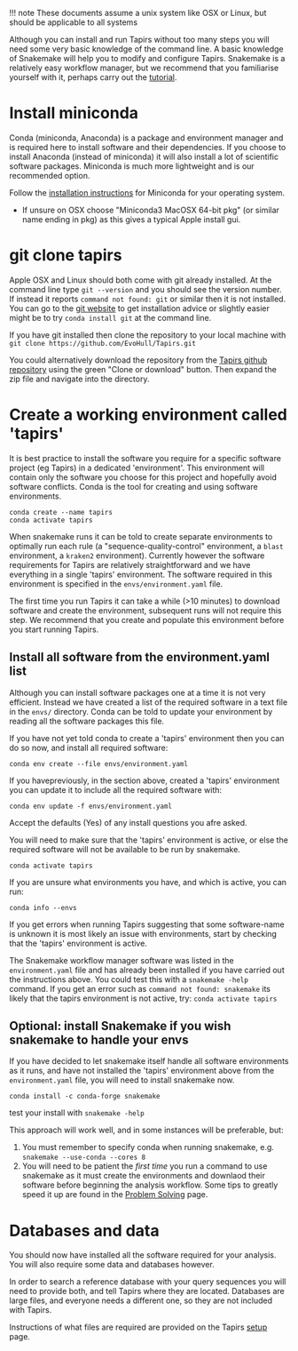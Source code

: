 
!!! note
    These documents assume a unix system like OSX or Linux, but should be applicable to all systems

Although you can install and run Tapirs without too many steps you will need some very basic knowledge of the command line. A basic knowledge of Snakemake will help you to modify and configure Tapirs. Snakemake is a relatively easy workflow manager, but we recommend that you familiarise yourself with it, perhaps carry out the [tutorial](https://snakemake.readthedocs.io/en/stable/tutorial/tutorial.html).

# Install miniconda

Conda (miniconda, Anaconda) is a package and environment manager and is required here to install software and their dependencies. If you choose to install Anaconda (instead of miniconda) it will also install a lot of scientific software packages. Miniconda is much more lightweight and is our recommended option.

Follow the [installation instructions](https://docs.conda.io/projects/conda/en/latest/user-guide/install/) for Miniconda for your operating system.

- If unsure on OSX choose "Miniconda3 MacOSX 64-bit pkg" (or similar name ending in pkg) as this gives a typical Apple install gui.

# git clone tapirs
Apple OSX and Linux should both come with git already installed. At the command line type `git --version` and you should see the version number. If instead it reports `command not found: git` or similar then it is not installed. You can go to the [git website](https://git-scm.com/) to get installation advice or slightly easier might be to try `conda install git` at the command line.

If you have git installed then clone the repository to your local machine with `git clone https://github.com/EvoHull/Tapirs.git`

You could alternatively download the repository from the [Tapirs github repository](https://github.com/EvoHull/Tapirs) using the green "Clone or download" button. Then expand the zip file and navigate into the directory.

# Create a working environment called 'tapirs'
It is best practice to install the software you require for a specific software project (eg Tapirs) in a dedicated 'environment'. This environment will contain only the software you choose for this project and hopefully avoid software conflicts. Conda is the tool for creating and using software environments.
```
conda create --name tapirs
conda activate tapirs
```

When snakemake runs it can be told to create separate environments to optimally run each rule (a "sequence-quality-control" environment, a `blast` environment, a `kraken2` environment). Currently however the software requirements for Tapirs are relatively straightforward and we have everything in a single 'tapirs' environment. The software required in this environment is specified in the `envs/environment.yaml` file. 

The first time you run Tapirs it can take a while (>10 minutes) to download software and create the environment, subsequent runs will not require this step. We recommend that you create and populate this environment before you start running Tapirs.

## Install all software from the environment.yaml list
Although you can install software packages one at a time it is not very efficient. Instead we have created a list of the required software in a text file in the `envs/` directory. Conda can be told to update your environment by reading all the software packages this file.

If you have not yet told conda to create a 'tapirs' environment then you can do so now, and install all required software:

`conda env create --file envs/environment.yaml`

If you havepreviously, in the section above, created a 'tapirs' environment you can update it to include all the required software with:

`conda env update -f envs/environment.yaml`

Accept the defaults (Yes) of any install questions you afre asked.

You will need to make sure that the 'tapirs' environment is active, or else the required software will not be available to be run by snakemake.

`conda activate tapirs`

If you are unsure what environments you have, and which is active, you can run:

`conda info --envs`

If you get errors when running Tapirs suggesting that some software-name is unknown it is most likely an issue with environments, start by checking that the 'tapirs' environment is active.

The Snakemake workflow manager software was listed in the `environment.yaml` file and has already been installed if you have carried out the instructions above. You could test this with a `snakemake -help` command. If you get an error such as `command not found: snakemake` its likely that the tapirs environment is not active, try: `conda activate tapirs`

## Optional: install Snakemake if you wish snakemake to handle your envs

If you have decided to let snakemake itself handle all software environments as it runs, and have not installed the 'tapirs' environment above from the `environment.yaml` file, you will need to install snakemake now.

```
conda install -c conda-forge snakemake
```
test your install with `snakemake -help`

This approach will work well, and in some instances will be preferable, but:
1. You must remember to specify conda when running snakemake, e.g.
`snakemake --use-conda --cores 8`
2. You will need to be patient the *first time* you run a command to use snakemake as it must create the environments and downlaod their software before beginning the analysis workflow. Some tips to greatly speed it up are found in the [Problem Solving](problem-solving.md) page.

# Databases and data
You should now have installed all the software required for your analysis. You will also require some data and databases however.

In order to search a reference database with your query sequences you will need to provide both, and tell Tapirs where they are located. Databases are large files, and everyone needs a different one, so they are not included with Tapirs.

Instructions of what files are required are provided on the Tapirs [setup](setup.md) page.
